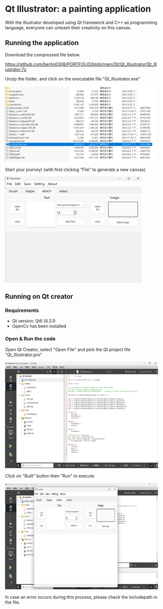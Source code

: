 # Qt Illustrator: a painting application
With the illustrator developed using Qt framework and C++ as programming language, everyone can unleash their creativity on this canvas.

## Running the application
Download the compressed file below.

https://github.com/berlin0308/PORTFOLIO/blob/main/Qt/Qt_Illustrator/Qt_Illustrator.7z

Unzip the folder, and click on the executable file "Qt_Illustrator.exe"

<img src="https://github.com/berlin0308/PORTFOLIO/blob/main/Qt/Qt_Illustrator/images/instruction_1.png" alt="image" width="500" height="250">

Start your journey! (with first clicking "File" to generate a new canvas)

<img src="https://github.com/berlin0308/PORTFOLIO/blob/main/Qt/Qt_Illustrator/images/instruction_2.png" alt="image" width="450" height="350">

## Running on Qt creator

### Requirements
- Qt version: Qt6 (6.3.1)
- OpenCv has been installed

### Open & Run the code
Open Qt Creator, select "Open File" and pick the Qt project file "Qt_Illustrator.pro"

<img src="https://github.com/berlin0308/PORTFOLIO/blob/main/Qt/Qt_Illustrator/images/instruction_3.png" alt="image" width="700" height="350">

Click on "Built" button then "Run" to execute

<img src="https://github.com/berlin0308/PORTFOLIO/blob/main/Qt/Qt_Illustrator/images/instruction_4.png" alt="image" width="700" height="350">

In case an error occurs during this process, please check the includepath in the file.
